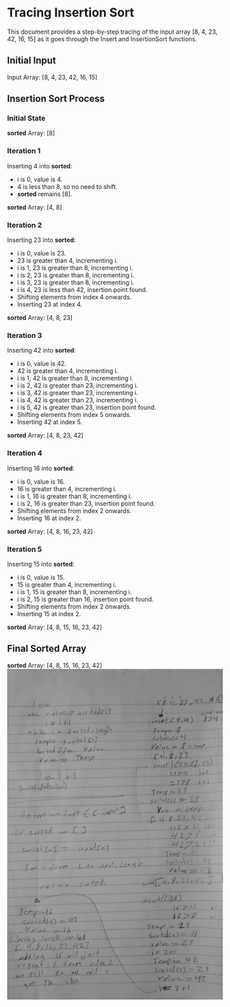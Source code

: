 # Tracing Insertion Sort

This document provides a step-by-step tracing of the input array [8, 4, 23, 42, 16, 15] as it goes through the Insert and InsertionSort functions.

## Initial Input

Input Array: [8, 4, 23, 42, 16, 15]

## Insertion Sort Process

### Initial State

**sorted** Array: [8]

### Iteration 1

Inserting 4 into **sorted**:

- i is 0, value is 4.
- 4 is less than 8, so no need to shift.
- **sorted** remains [8].

**sorted** Array: [4, 8]

### Iteration 2

Inserting 23 into **sorted**:

- i is 0, value is 23.
- 23 is greater than 4, incrementing i.
- i is 1, 23 is greater than 8, incrementing i.
- i is 2, 23 is greater than 8, incrementing i.
- i is 3, 23 is greater than 8, incrementing i.
- i is 4, 23 is less than 42, insertion point found.
- Shifting elements from index 4 onwards.
- Inserting 23 at index 4.

**sorted** Array: [4, 8, 23]

### Iteration 3

Inserting 42 into **sorted**:

- i is 0, value is 42.
- 42 is greater than 4, incrementing i.
- i is 1, 42 is greater than 8, incrementing i.
- i is 2, 42 is greater than 23, incrementing i.
- i is 3, 42 is greater than 23, incrementing i.
- i is 4, 42 is greater than 23, incrementing i.
- i is 5, 42 is greater than 23, insertion point found.
- Shifting elements from index 5 onwards.
- Inserting 42 at index 5.

**sorted** Array: [4, 8, 23, 42]

### Iteration 4

Inserting 16 into **sorted**:

- i is 0, value is 16.
- 16 is greater than 4, incrementing i.
- i is 1, 16 is greater than 8, incrementing i.
- i is 2, 16 is greater than 23, insertion point found.
- Shifting elements from index 2 onwards.
- Inserting 16 at index 2.

**sorted** Array: [4, 8, 16, 23, 42]

### Iteration 5

Inserting 15 into **sorted**:

- i is 0, value is 15.
- 15 is greater than 4, incrementing i.
- i is 1, 15 is greater than 8, incrementing i.
- i is 2, 15 is greater than 16, insertion point found.
- Shifting elements from index 2 onwards.
- Inserting 15 at index 2.

**sorted** Array: [4, 8, 15, 16, 23, 42]

## Final Sorted Array

**sorted** Array: [4, 8, 15, 16, 23, 42]
![Example Image](./WhatsApp%20Image%202023-08-21%20at%2021.54.06.jpeg)